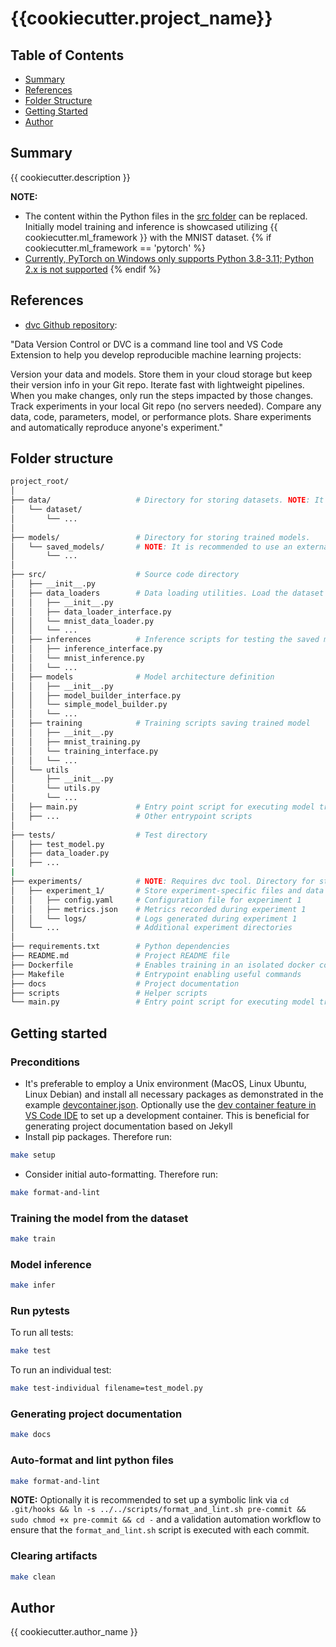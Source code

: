# {{cookiecutter.project_name}}

## Table of Contents

- [Summary](#summary)
- [References](#references)
- [Folder Structure](#folder-structure)
- [Getting Started](#getting-started)
- [Author](#author)

## Summary

{{ cookiecutter.description }}

**NOTE:** 

- The content within the Python files in the [src folder](./src/) can be replaced. Initially model training and inference is showcased utilizing {{ cookiecutter.ml_framework }} with the MNIST dataset.
{% if cookiecutter.ml_framework == 'pytorch' %}
- [Currently, PyTorch on Windows only supports Python 3.8-3.11; Python 2.x is not supported](https://pytorch.org/get-started/locally/)
{% endif %}

## References

- [dvc Github repository](https://github.com/iterative/dvc):

"Data Version Control or DVC is a command line tool and VS Code Extension to help you develop reproducible machine learning projects:

Version your data and models. Store them in your cloud storage but keep their version info in your Git repo.
Iterate fast with lightweight pipelines. When you make changes, only run the steps impacted by those changes.
Track experiments in your local Git repo (no servers needed).
Compare any data, code, parameters, model, or performance plots.
Share experiments and automatically reproduce anyone's experiment."

## Folder structure

```sh
project_root/
│
├── data/                   # Directory for storing datasets. NOTE: It is recommended to use an external BLOB storage for managing data to maintain a lean GitHub repository. Hence the dvc tool proves to be useful.
│   └── dataset/
│       └── ...
│
├── models/                 # Directory for storing trained models. 
│   └── saved_models/       # NOTE: It is recommended to use an external BLOB storage for managing models to maintain a lean GitHub repository. Hence the dvc tool proves to be useful.
│       └── ...
│
├── src/                    # Source code directory
│   ├── __init__.py
│   ├── data_loaders        # Data loading utilities. Load the dataset from the specified directory (data/ in this case) or from external sources like databases or APIs
│   │   ├── __init__.py
│   │   ├── data_loader_interface.py
│   │   └── mnist_data_loader.py
│   │   └── ...
│   ├── inferences          # Inference scripts for testing the saved model
│   │   ├── inference_interface.py
│   │   └── mnist_inference.py
│   │   └── ...
│   ├── models              # Model architecture definition
│   │   ├── __init__.py
│   │   ├── model_builder_interface.py
│   │   └── simple_model_builder.py
│   │   └── ...
│   ├── training            # Training scripts saving trained model
│   │   ├── __init__.py
│   │   ├── mnist_training.py
│   │   └── training_interface.py
│   │   └── ...
│   └── utils
│       ├── __init__.py
│       └── utils.py
│       └── ...
│   ├── main.py             # Entry point script for executing model training or inference
│   ├── ...                 # Other entrypoint scripts
│
├── tests/                  # Test directory
│   ├── test_model.py       
│   ├── data_loader.py      
│   ├── ...      
|
├── experiments/            # NOTE: Requires dvc tool. Directory for storing experiment configurations, results, and logs
│   ├── experiment_1/       # Store experiment-specific files and data here
│   │   ├── config.yaml     # Configuration file for experiment 1
│   │   ├── metrics.json    # Metrics recorded during experiment 1
│   │   └── logs/           # Logs generated during experiment 1
│   └── ...                 # Additional experiment directories
│
├── requirements.txt        # Python dependencies
├── README.md               # Project README file
├── Dockerfile              # Enables training in an isolated docker container
├── Makefile                # Entrypoint enabling useful commands
├── docs                    # Project documentation
├── scripts                 # Helper scripts
└── main.py                 # Entry point script for executing model training or inference
```

## Getting started

### Preconditions

- It's preferable to employ a Unix environment (MacOS, Linux Ubuntu, Linux Debian) and install all necessary packages as demonstrated in the example [devcontainer.json](./.devcontainer/devcontainer.json). Optionally use the [dev container feature in VS Code IDE](https://code.visualstudio.com/docs/devcontainers/containers) to set up a development container. This is beneficial for generating project documentation based on Jekyll
- Install pip packages. Therefore run:

```sh
make setup
```

- Consider initial auto-formatting. Therefore run: 

```sh
make format-and-lint
```

### Training the model from the dataset

```sh
make train
```

### Model inference

```sh
make infer
```

### Run pytests

To run all tests:

```sh
make test
```

To run an individual test:

```sh
make test-individual filename=test_model.py
```

### Generating project documentation

```sh
make docs
```

### Auto-format and lint python files

```sh
make format-and-lint
```

**NOTE:** Optionally it is recommended to set up a symbolic link via `cd .git/hooks && ln -s ../../scripts/format_and_lint.sh pre-commit && sudo chmod +x pre-commit && cd -` and a validation automation workflow to ensure that the `format_and_lint.sh` script is executed with each commit.

### Clearing artifacts

```sh
make clean
```

## Author

{{ cookiecutter.author_name }}